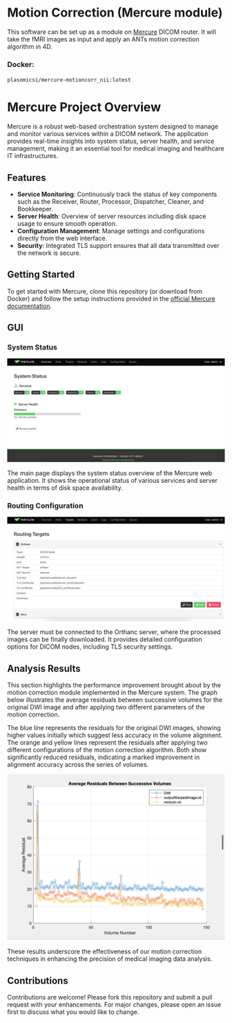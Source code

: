 # Motion Correction (Mercure module) 
This software can be set up as a module on [Mercure](https://mercure-imaging.org/docs/#) DICOM router. It will take the fMRI images as input and apply an ANTs motion correction algorithm in 4D. 

### Docker:
``plasomicsi/mercure-motioncorr_nii:latest``

# Mercure Project Overview

Mercure is a robust web-based orchestration system designed to manage and monitor various services within a DICOM network. The application provides real-time insights into system status, server health, and service management, making it an essential tool for medical imaging and healthcare IT infrastructures.

## Features

- **Service Monitoring**: Continuously track the status of key components such as the Receiver, Router, Processor, Dispatcher, Cleaner, and Bookkeeper.
- **Server Health**: Overview of server resources including disk space usage to ensure smooth operation.
- **Configuration Management**: Manage settings and configurations directly from the web interface.
- **Security**: Integrated TLS support ensures that all data transmitted over the network is secure.

## Getting Started

To get started with Mercure, clone this repository (or download from Docker) and follow the setup instructions provided in the [official Mercure documentation](https://mercure-imaging.org/docs/#).

## GUI

### System Status

![System Status](imgs/status.png)

The main page displays the system status overview of the Mercure web application. It shows the operational status of various services and server health in terms of disk space availability.

### Routing Configuration

![Routing Configuration](imgs/routing.png)

The server must be connected to the Orthanc server, where the processed images can be finally downloaded. It provides detailed configuration options for DICOM nodes, including TLS security settings.

## Analysis Results

This section highlights the performance improvement brought about by the motion correction module implemented in the Mercure system. The graph below illustrates the average residuals between successive volumes for the original DWI image and after applying two different parameters of the motion correction.

The blue line represents the residuals for the original DWI images, showing higher values initially which suggest less accuracy in the volume alignment. The orange and yellow lines represent the residuals after applying two different configurations of the motion correction algorithm. Both show significantly reduced residuals, indicating a marked improvement in alignment accuracy across the series of volumes.

![Residuals Analysis](imgs/residuals.png)

These results underscore the effectiveness of our motion correction techniques in enhancing the precision of medical imaging data analysis.


## Contributions

Contributions are welcome! Please fork this repository and submit a pull request with your enhancements. For major changes, please open an issue first to discuss what you would like to change.
